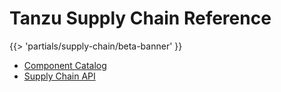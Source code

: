 # Tanzu Supply Chain Reference

{{> 'partials/supply-chain/beta-banner' }}

- [Component Catalog](./catalog/about.hbs.md)
- [Supply Chain API](./api/about.hbs.md)
